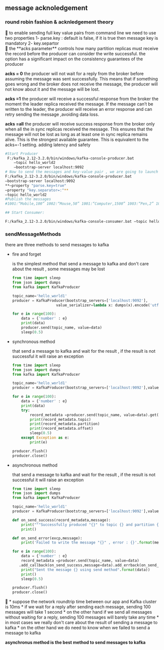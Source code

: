 ## message acknoledgement

### round robin fashion & acknledgement theory
<aside>
📌 to enable sending full key value pairs from command line we need to use two properties 
 1- parse.key : default is false, if it is true then message key is mandatory 
 2- key.separtor

</aside>

<aside>
📌 the **acks parameter** controls how many partition replicas must receive the record before the producer can consider the write successful. the option has a significant impact on the consistency guarantees of the producer

**acks = 0** the producer will not wait for a reply from the broker before assuming the message was sent successfully. This means that if something goes wrong and the broker does not receive the message, the producer will not know about it and the message will be lost.

**acks =1** the producer will receive a successful response from the broker the moment the leader replica received the message. If the message can’t be written to the leader, the producer will receive an error response and can retry sending the message ,avoiding data loss.

**acks =all** the producer will receive success response from the broker only when all the in sync replicas received the message. This ensures that the message will not be lost as long as at least one in sync replica remains alive. This is the strongest available guarantee. This is equivalent to the acks=-1 setting. adding latency and safety

</aside>

```bash
#Start Producer
 F:/kafka_2.12-3.2.0/bin/windows/kafka-console-producer.bat 
	–topic hello_world2
	–bootstrap-server localhost:9092
# Now to send the messages and key-value pair , we are going to launch producer using this command
F:/kafka_2.12-3.2.0/bin/windows/kafka-console-producer.bat 
–bootstrap-server localhost:9092 
**–property "parse.key=true" 
–property "key.separator=:"**
–topic hello_world2
#Publish the messages 
#1001:“Mobile,100” 1002:“Mouse,50” 1001:“Computer,1500” 1003:“Pen,2” 1002:“Earphone,65” 1001:“Notebook,99”
```

```bash
## Start Consumer:

F:/kafka_2.12-3.2.0/bin/windows/kafka-console-consumer.bat –topic hello_world2 –from-beginning –bootstrap-server localhost:9092
```

### sendMessageMethods

there are three methods to send messages to kafka

- fire and forget
    
    is the simplest method that send a message to kafka and don't care about the result , some messages may be lost
    
    ```python
    from time import sleep
    from json import dumps
    from kafka import KafkaProducer
    
    topic_name='hello_world1'
    producer = KafkaProducer(bootstrap_servers=['localhost:9092'],
    					value_serializer=lambda x: dumps(x).encode('utf-8'))
    
    for e in range(100):
        data = {'number' : e}
        print(data)
        producer.send(topic_name, value=data)
        sleep(0.5)
    ```
    
- synchronous method
    
     that send a message to kafka and wait for the result , if the result is not successful it will raise an exception
    
    ```python
    from time import sleep
    from json import dumps
    from kafka import KafkaProducer
    
    topic_name='hello_world1'
    producer = KafkaProducer(bootstrap_servers=['localhost:9092'],value_serializer=lambda x: dumps(x).encode('utf-8'))
    
    for e in range(100):
        data = {'number' : e}
        print(data)
        try:
            record_metadata =producer.send(topic_name, value=data).get(timeout=10)
            print(record_metadata.topic)
            print(record_metadata.partition)
            print(record_metadata.offset)
            sleep(0.5)
        except Exception as e:
            print(e)
    
    producer.flush()
    producer.close()
    ```
    
- asynchronous method
    
     that send a message to kafka and wait for the result , if the result is not successful it will raise an exception
    
    ```python
    from time import sleep
    from json import dumps
    from kafka import KafkaProducer
    
    topic_name='hello_world1'
    producer = KafkaProducer(bootstrap_servers=['localhost:9092'],value_serializer=lambda x: dumps(x).encode('utf-8'))
    
    def on_send_success(record_metadata,message):
        print("""Successfully produced "{}" to topic {} and partition {} at offset {}""".format(message,record_metadata.topic,record_metadata.partition,record_metadata.offset))
        print()
    
    def on_send_error(excp,message):
        print('Failed to write the message "{}" , error : {}'.format(message,excp))
    
    for e in range(100):
        data = {'number' : e}
        record_metadata =producer.send(topic_name, value=data)
       .add_callback(on_send_success,message=data).add_errback(on_send_error,message=data)
        print("Sent the message {} using send method".format(data))
        print()
        sleep(0.5)
    
    producer.flush()
    producer.close()
    ```
    

<aside>
📌 * suppose the network roundtrip time between our app and Kafka cluster is 10ms 
* if we wait for a reply after sending each message, sending 100 messages will take 1 second
* on the other hand if we send all messages without waiting for a reply, sending 100 messages will barely take any time
* in most cases we really don't care about the result of sending a message to kafka
* on the other hand we do need to know when we failed to send a message to kafka

**asynchronus method is the best method to send messages to kafka**

</aside>